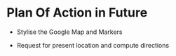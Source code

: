 # Plan Of Action in Future

- Stylise the Google Map and Markers

- Request for present location and compute directions